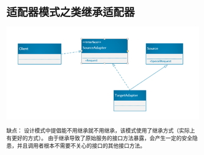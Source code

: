 # 适配器模式之类继承适配器

!['类继承适配器模式'](./classextends.png)

缺点：
设计模式中提倡能不用继承就不用继承，该模式使用了继承方式（实际上有更好的方式）。
由于继承导致了原始服务的接口方法暴露，会产生一定的安全隐患，并且调用者根本不需要不关心的接口的其他接口方法。